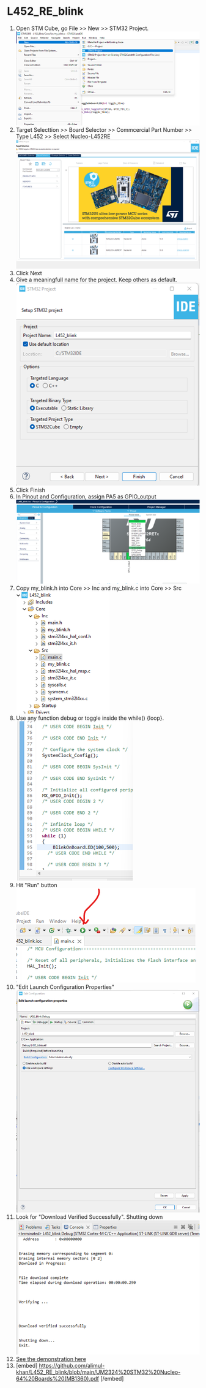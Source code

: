 # L452_RE_blink

1. Open STM Cube, go File >> New >> STM32 Project. ![New file](1.png)
2. Target Selecttion >> Board Selector >> Commcercial Part Number >> Type L452 >> Select Nucleo-L452RE ![Select Board](2.png)
3. Click Next
4. Give a meaningfull name for the project. Keep others as default. ![Project Name](3.png)
5. Click Finish
6. In Pinout and Configuration, assign PA5 as GPIO_output ![](4.png)
7. Copy my_blink.h into Core >> Inc and my_blink.c into Core >> Src ![](5.png)
8. Use any function debug or toggle inside the while() {loop}. ![](6.png)
9. Hit "Run" button ![](7.png)
10. "Edit Launch Configuration Properties" ![Keep as it is](8.png)
11. Look for "Download Verified Successfully". Shutting down ![Exit](9.png)
12. [See the demonstration here](https://youtube.com/shorts/RZo_RBDG4Vc?feature=share)
13. [embed] https://github.com/alimul-khan/L452_RE_blink/blob/main/UM2324%20STM32%20Nucleo-64%20Boards%20(MB1360).pdf [/embed]

